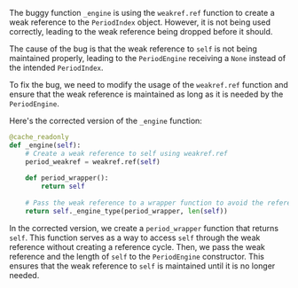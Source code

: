 The buggy function `_engine` is using the `weakref.ref` function to create a weak reference to the `PeriodIndex` object. However, it is not being used correctly, leading to the weak reference being dropped before it should.

The cause of the bug is that the weak reference to `self` is not being maintained properly, leading to the `PeriodEngine` receiving a `None` instead of the intended `PeriodIndex`.

To fix the bug, we need to modify the usage of the `weakref.ref` function and ensure that the weak reference is maintained as long as it is needed by the `PeriodEngine`.

Here's the corrected version of the `_engine` function:

```python
@cache_readonly
def _engine(self):
    # Create a weak reference to self using weakref.ref
    period_weakref = weakref.ref(self)
    
    def period_wrapper():
        return self
    
    # Pass the weak reference to a wrapper function to avoid the reference cycle
    return self._engine_type(period_wrapper, len(self))
```

In the corrected version, we create a `period_wrapper` function that returns `self`. This function serves as a way to access `self` through the weak reference without creating a reference cycle. Then, we pass the weak reference and the length of `self` to the `PeriodEngine` constructor. This ensures that the weak reference to `self` is maintained until it is no longer needed.